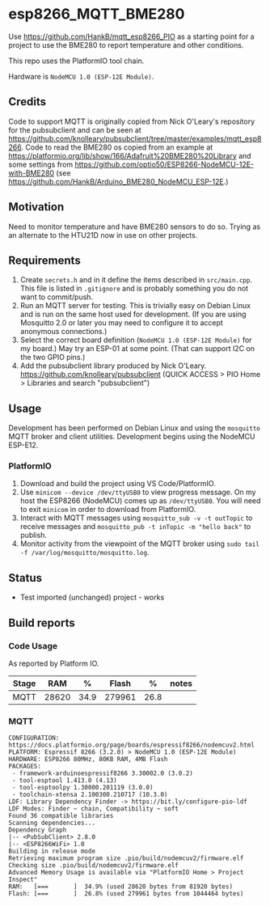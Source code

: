 # esp8266_MQTT_BME280

Use <https://github.com/HankB/mqtt_esp8266_PIO> as a starting point for a project to use the BME280 to report temperature and other conditions.

This repo uses the PlatformIO tool chain.

Hardware is `NodeMCU 1.0 (ESP-12E Module)`.

## Credits

Code to support MQTT is originally copied from Nick O'Leary's repository for the pubsubclient and can be seen at https://github.com/knolleary/pubsubclient/tree/master/examples/mqtt_esp8266. Code to read the BME280 os copied from an example at <https://platformio.org/lib/show/166/Adafruit%20BME280%20Library> and some settings from <https://github.com/optio50/ESP8266-NodeMCU-12E-with-BME280> (see <https://github.com/HankB/Arduino_BME280_NodeMCU_ESP-12E>.)

## Motivation

Need to monitor temperature and have BME280 sensors to do so. Trying as an alternate to the HTU21D now in use on other projects.

## Requirements

1. Create `secrets.h` and in it define the items described in `src/main.cpp`. This file is listed in `.gitignore` and is probably something you do not want to commit/push.
1. Run an MQTT server for testing. This is trivially easy on Debian Linux and is run on the same host used for development. (If you are using Mosquitto 2.0 or later you may need to configure it to accept anonymous connections.)
1. Select the correct board definition (`NodeMCU 1.0 (ESP-12E Module)` for my board.) May try an ESP-01 at some point. (That can support I2C on the two GPIO pins.)
1. Add the pubsubclient library produced by Nick O'Leary. <https://github.com/knolleary/pubsubclient> (QUICK ACCESS > PIO Home > Libraries and search "pubsubclient")

## Usage

Development has been performed on Debian Linux and using the `mosquitto` MQTT broker and client utilities. Development begins using the NodeMCU ESP-E12.

### PlatformIO

1. Download and build the project using VS Code/PlatformIO. 
1. Use `minicom --device /dev/ttyUSB0` to view progress message. On my host the ESP8266 (NodeMCU) comes up as `/dev/ttyUSB0`. You will need to exit `minicom` in order to download from PlatformIO.
1. Interact with MQTT messages using `mosquitto_sub -v -t outTopic` to receive messages and `mosquitto_pub -t inTopic -m "hello back"` to publish. 
1. Monitor activity from the viewpoint of the MQTT broker using `sudo tail -f /var/log/mosquitto/mosquitto.log`.

## Status

* Test imported (unchanged) project - works

## Build reports

### Code Usage

As reported by Platform IO.

|Stage|RAM|%|Flash|%|notes|
|---|---|---|---|---|---|
|MQTT|28620|34.9|279961|26.8||

### MQTT

```text
CONFIGURATION: https://docs.platformio.org/page/boards/espressif8266/nodemcuv2.html
PLATFORM: Espressif 8266 (3.2.0) > NodeMCU 1.0 (ESP-12E Module)
HARDWARE: ESP8266 80MHz, 80KB RAM, 4MB Flash
PACKAGES: 
 - framework-arduinoespressif8266 3.30002.0 (3.0.2) 
 - tool-esptool 1.413.0 (4.13) 
 - tool-esptoolpy 1.30000.201119 (3.0.0) 
 - toolchain-xtensa 2.100300.210717 (10.3.0)
LDF: Library Dependency Finder -> https://bit.ly/configure-pio-ldf
LDF Modes: Finder ~ chain, Compatibility ~ soft
Found 36 compatible libraries
Scanning dependencies...
Dependency Graph
|-- <PubSubClient> 2.8.0
|-- <ESP8266WiFi> 1.0
Building in release mode
Retrieving maximum program size .pio/build/nodemcuv2/firmware.elf
Checking size .pio/build/nodemcuv2/firmware.elf
Advanced Memory Usage is available via "PlatformIO Home > Project Inspect"
RAM:   [===       ]  34.9% (used 28620 bytes from 81920 bytes)
Flash: [===       ]  26.8% (used 279961 bytes from 1044464 bytes)
```